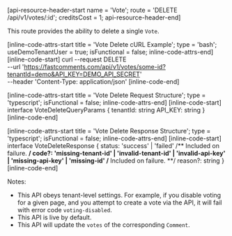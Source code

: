 [api-resource-header-start name = 'Vote'; route = 'DELETE /api/v1/votes/:id'; creditsCost = 1; api-resource-header-end]

This route provides the ability to delete a single `Vote`.

[inline-code-attrs-start title = 'Vote Delete cURL Example'; type = 'bash'; useDemoTenantUser = true; isFunctional = false; inline-code-attrs-end]
[inline-code-start]
curl --request DELETE \
  --url 'https://fastcomments.com/api/v1/votes/some-id?tenantId=demo&API_KEY=DEMO_API_SECRET' \
  --header 'Content-Type: application/json'
[inline-code-end]

[inline-code-attrs-start title = 'Vote Delete Request Structure'; type = 'typescript'; isFunctional = false; inline-code-attrs-end]
[inline-code-start]
interface VoteDeleteQueryParams {
    tenantId: string
    API_KEY: string
}
[inline-code-end]

[inline-code-attrs-start title = 'Vote Delete Response Structure'; type = 'typescript'; isFunctional = false; inline-code-attrs-end]
[inline-code-start]
interface VoteDeleteResponse {
    status: 'success' | 'failed'
    /** Included on failure. **/
    code?: 'missing-tenant-id' | 'invalid-tenant-id' | 'invalid-api-key' | 'missing-api-key' | 'missing-id'
    /** Included on failure. **/
    reason?: string
}
[inline-code-end]

Notes:

- This API obeys tenant-level settings. For example, if you disable voting for a given page, and you attempt to create a vote via the API, it will fail with error code `voting-disabled`.
- This API is live by default.
- This API will update the `votes` of the corresponding `Comment`.
